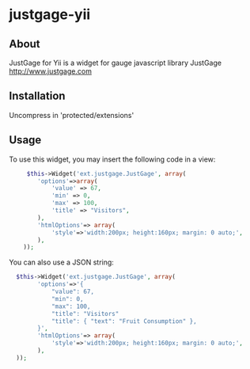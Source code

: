 justgage-yii
============

About
-----

JustGage for Yii is a widget for gauge javascript library JustGage http://www.justgage.com

Installation
------------

Uncompress in 'protected/extensions'

Usage
-----

To use this widget, you may insert the following code in a view:
```php
     $this->Widget('ext.justgage.JustGage', array(
        'options'=>array(
            'value' => 67, 
            'min' => 0,
            'max' => 100,
            'title' => "Visitors",
        ),
        'htmlOptions'=> array(
            'style'=>'width:200px; height:160px; margin: 0 auto;',
        ),
    ));
```

You can also use a JSON string:
```php
  $this->Widget('ext.justgage.JustGage', array(
        'options'=>'{
            "value": 67, 
            "min": 0,
            "max": 100,
            "title": "Visitors"
            "title": { "text": "Fruit Consumption" },
        }',
        'htmlOptions'=> array(
            'style'=>'width:200px; height:160px; margin: 0 auto;',
        ),
  ));
```


